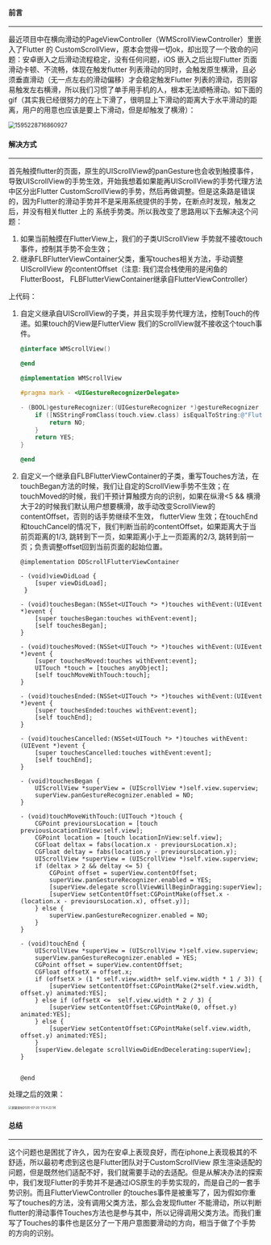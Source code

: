 #### 前言

----

最近项目中在横向滑动的PageViewController（WMScrollViewController）里嵌入了Flutter 的 CustomScrollView，原本会觉得一切ok，却出现了一个致命的问题：安卓嵌入之后滑动流程稳定，没有任何问题，iOS 嵌入之后出现Flutter 页面滑动卡顿、不流畅，体现在触发flutter 列表滑动的同时，会触发原生横滑，且必须垂直滑动（无一点左右的滑动偏移）才会稳定触发Flutter 列表的滑动，否则容易触发左右横滑，所以我们习惯了单手用手机的人，根本无法顺畅滑动。如下面的gif（其实我已经很努力的在上下滑了，很明显上下滑动的距离大于水平滑动的距离，用户的用意也应该是要上下滑动，但是却触发了横滑）：

<img src="/Users/ddreader/Desktop/PersionalDEV/HYHKnowledgePoint/自己博客/Flutter/1595228716860927.png" alt="1595228716860927" style="zoom:80%;" />

#### 解决方式

------

首先触摸flutter的页面，原生的UIScrollView的panGesture也会收到触摸事件，导致UIScrollView的手势生效，开始我想着如果能再UIScrollView的手势代理方法中区分出Flutter CustomScrollView的手势，然后再做调整。但是这条路是错误的，因为Flutter的滑动手势并不是采用系统提供的手势，在断点时发现，触发之后，并没有相关flutter 上的 系统手势类。所以我改变了思路用以下去解决这个问题：

1. 如果当前触摸在FlutterView上，我们的子类UIScrollView 手势就不接收touch事件，控制其手势不会生效；
2. 继承FLBFlutterViewContainer父类，重写touches相关方法，手动调整UIScrollView 的contentOffset（注意: 我们混合栈使用的是闲鱼的FlutterBoost， FLBFlutterViewContainer继承自FlutterViewController）

上代码：

1. 自定义继承自UIScrollView的子类，并且实现手势代理方法，控制Touch的传递。如果touch的View是FlutterView 我们的ScrollView就不接收这个touch事件。

   ```objective-c
   @interface WMScrollView()
   
   @end
   
   @implementation WMScrollView
   
   #pragma mark - <UIGestureRecognizerDelegate>
   
   - (BOOL)gestureRecognizer:(UIGestureRecognizer *)gestureRecognizer shouldReceiveTouch:(UITouch *)touch {
       if ([NSStringFromClass(touch.view.class) isEqualToString:@"FlutterView"]) {
           return NO;
       }
       return YES;
   }
   
   @end
   ```

   

 2. 自定义一个继承自FLBFlutterViewContainer的子类，重写Touches方法，在touchBegan方法的时候，我们让自定的ScrollView手势不生效；在touchMoved的时候，我们干预计算触摸方向的识别，如果在纵滑<5 && 横滑大于2的时候我们默认用户想要横滑，故手动改变ScrollView的contentOffset，否则的话手势继续不生效， flutterView 生效；在touchEnd和touchCancel的情况下，我们判断当前的contentOffset，如果距离大于当前页距离的1/3, 跳转到下一页，如果距离小于上一页距离的2/3, 跳转到前一页；负责调整offset回到当前页面的起始位置。

    ```
    @implementation DDScrollFlutterViewContainer
    
    - (void)viewDidLoad {
        [super viewDidLoad];
     }
    
    - (void)touchesBegan:(NSSet<UITouch *> *)touches withEvent:(UIEvent *)event {
        [super touchesBegan:touches withEvent:event];
        [self touchesBegan];
    }
    
    - (void)touchesMoved:(NSSet<UITouch *> *)touches withEvent:(UIEvent *)event {
        [super touchesMoved:touches withEvent:event];
        UITouch *touch = [touches anyObject];
        [self touchMoveWithTouch:touch];
    }
    
    - (void)touchesEnded:(NSSet<UITouch *> *)touches withEvent:(UIEvent *)event {
        [super touchesEnded:touches withEvent:event];
        [self touchEnd];
    }
    
    - (void)touchesCancelled:(NSSet<UITouch *> *)touches withEvent:(UIEvent *)event {
        [super touchesCancelled:touches withEvent:event];
        [self touchEnd];
    }
    
    - (void)touchesBegan {
        UIScrollView *superView = (UIScrollView *)self.view.superview;
        superView.panGestureRecognizer.enabled = NO;
    }
    
    - (void)touchMoveWithTouch:(UITouch *)touch {
        CGPoint previoursLocation = [touch previousLocationInView:self.view];
        CGPoint location = [touch locationInView:self.view];
        CGFloat deltax = fabs(location.x - previoursLocation.x);
        CGFloat deltay = fabs(location.y - previoursLocation.y);
        UIScrollView *superView = (UIScrollView *)self.view.superview;
        if (deltax > 2 && deltay <= 5) {
            CGPoint offset = superView.contentOffset;
            superView.panGestureRecognizer.enabled = YES;
            [superView.delegate scrollViewWillBeginDragging:superView];
            [superView setContentOffset:CGPointMake(offset.x - (location.x - previoursLocation.x), offset.y)];
        } else {
            superView.panGestureRecognizer.enabled = NO;
        }
    }
    
    - (void)touchEnd {
        UIScrollView *superView = (UIScrollView *)self.view.superview;
        superView.panGestureRecognizer.enabled = YES;
        CGPoint offset = superView.contentOffset;
        CGFloat offsetX = offset.x;
        if (offsetX > (1 * self.view.width+ self.view.width * 1 / 3)) {
            [superView setContentOffset:CGPointMake(2*self.view.width, offset.y) animated:YES];
        } else if (offsetX <=  self.view.width * 2 / 3) {
            [superView setContentOffset:CGPointMake(0, offset.y) animated:YES];
        } else {
            [superView setContentOffset:CGPointMake(self.view.width, offset.y) animated:YES];
        }
        [superView.delegate scrollViewDidEndDecelerating:superView];
    }
    
    
    @end
    ```

    

处理之后的效果：

<img src="/Users/ddreader/Desktop/PersionalDEV/HYHKnowledgePoint/自己博客/Flutter/屏幕录制2020-07-20 下午4.22.56.png" alt="屏幕录制2020-07-20 下午4.22.56" style="zoom:40%;" />

#### 总结

-----

这个问题也是困扰了许久，因为在安卓上表现良好，而在iphone上表现极其的不舒适，所以最初考虑到这也是Flutter团队对于CustomScrollView 原生渲染适配的问题，但是既然他们适配不好，我们就需要手动的去适配。但是从解决办法的探索中，我们发现Flutter的手势并不是通过iOS原生的手势实现的，而是自己的一套手势识别。而且FlutterViewController 的touches事件是被重写了，因为假如你重写了touches的方法，没有调用父类方法，那么会发现flutter 不能滑动，所以判断flutter的滑动事件Touches方法也是参与其中，所以记得调用父类方法。而我们重写了Touches的事件也是区分了一下用户意图要滑动的方向，相当于做了个手势的方向的识别。